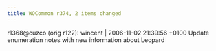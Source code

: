 ```yaml
---
title: WOCommon r374, 2 items changed
---
```


r1368@cuzco (orig r122): wincent | 2006-11-02 21:39:56 +0100 Update enumeration notes with new information about Leopard
